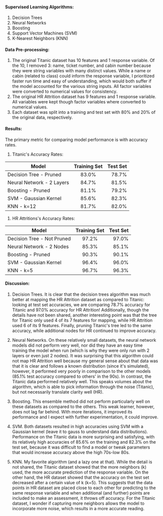 #### Supervised Learning Algorithms:
1. Decision Trees
1. Neural Networks
1. Boosting
1. Support Vector Machines (SVM)
1. K-Nearest Neighbors (KNN)

#### Data Pre-processing:
1. The original Titanic dataset has 10 features and 1 response variable. Of the 10, I removed 3:
name, ticket number, and cabin number because they were string variables with many distinct values.
While a name or cabin (related to class) could inform the response variable, I prioritized faster run time and easy
of understanding, which would both suffer if the model accounted for the various string inputs.
All factor variables were converted to numerical values for consistency.
1. The original HR Attrition dataset has 9 features and 1 response variable. All variables were kept though
factor variables where converted to numerical values.
1. Each dataset was split into a training and test set with 80% and 20% of the original data, respectively.

#### Results:
The primary metric for comparing model performance is with accuracy rates.

1. Titanic's Accuracy Rates:

| Model                     | Training Set | Test Set  |
| ------------------------- |:------------:| ---------:|
| Decision Tree - Pruned    | 83.0%        | 78.7%     |
| Neural Network - 2 Layers | 84.7%        | 81.5%     |
| Boosting - Pruned         | 81.1%        | 79.2%     |
| SVM - Gaussian Kernel     | 85.6%        | 82.3%     |
| KNN - k=12                | 81.7%        | 82.0%     |

1. HR Attritions's Accuracy Rates:

| Model                      | Training Set | Test Set  |
| -------------------------- |:------------:| ---------:|
| Decision Tree - Not Pruned | 97.2%        | 97.0%     |
| Neural Network - 2 Nodes   | 85.3%        | 85.1%     |
| Boosting - Pruned          | 90.3%        | 90.1%     |
| SVM - Gaussian Kernel      | 96.4%        | 96.0%     |
| KNN - k=5                  | 96.7%        | 96.3%     |


#### Discussion:
1. Decision Trees. It is clear that the decision trees algorithm was much better at mapping the 
HR Attrition dataset as compared to Titanic: looking at test set accuracies, we are comparing 78.7%
accuracy for Titanic and 97.0% accuracy for HR Attrition! Additionally, though the details have not been shared,
another interesting point was that the tree for Titanic only used 4 of its 7 features for mapping, while
HR Attrition used 6 of its 9 features. Finally, pruning Titanic's tree led to the same accuracy, while
additional nodes for HR continued to improve accuracy. 

1. Neural Networks. On these relatively small datasets, the neural network models did not perform very well, nor did
they have an easy time training the model when run (which is why they were only run with 2 layers or even just 2 nodes). 
It was surprising that this algorithm could not map HR Attrition well because my general sense
about that data was that it is clear and follows a known distribution (since it's simulated), 
however, it performed very poorly in comparison to the other models (85.1% test accuracy compared to others' in the 90s).
In contrast, the Titanic data performed relatively well. This speaks volumes about the algorithm, which is able to pick 
information through the noise (Titanic), but not necessarily translate clarity well (HR).

1. Boosting. This ensemble method did not perform particularly well on these datasets as compared to the others. 
This weak learner, however, does not lag far behind. With more iterations, it improved its performance and I expect
with further experimentation, it could improve.

1. SVM. Both datasets resulted in high accuracies using SVM with a Gaussian kernel (leave it to gauss to understand
data distributions). Performance on the Titanic data is more surprising and satisfying, with its relatively high accuracies 
of 85.6% on the training and 82.3% on the test set, because it was difficult to find a model or tweak parameters that
would increase accuracy above the high 70s-low 80s.

1. KNN. My favorite algorithm (and a lazy one at that). While the detail is not shared, the Titanic dataset showed that 
the more neighbors (k) used, the more accurate prediction of the response variable. On the other hand, the HR dataset 
showed that the accuracy on the test set decreased after a certain value of k (k=5). This suggests that the data points 
in HR dataset are placed close to each other for predicting to the same response variable and when additional (and further) 
points are included to make an assessment, it throws off accuracy. For the Titanic dataset, I wonder if capturing more
neighbors allows the model to incorporate more noise, which results in a more accurate reading.